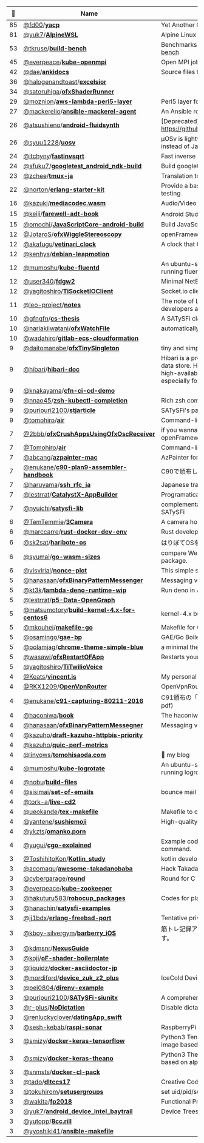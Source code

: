 |:star2: | Name | Description | 🌍|
|---|---|---|---|
|85|[@fd00](https://github.com/fd00)/[**yacp**](https://github.com/fd00/yacp)|Yet Another Cygwin Ports||
|81|[@yuk7](https://github.com/yuk7)/[**AlpineWSL**](https://github.com/yuk7/AlpineWSL)|Alpine Linux as a WSL Instance. Supports multi-install.|[:arrow_upper_right:](https://git.io/alpwsl)|
|53|[@tkruse](https://github.com/tkruse)/[**build-bench**](https://github.com/tkruse/build-bench)|Benchmarks for Java buildystems http://tkruse.github.io/build-bench||
|45|[@everpeace](https://github.com/everpeace)/[**kube-openmpi**](https://github.com/everpeace/kube-openmpi)|Open MPI jobs on Kubernetes||
|42|[@dae](https://github.com/dae)/[**ankidocs**](https://github.com/dae/ankidocs)|Source files for Anki's documentation||
|36|[@halogenandtoast](https://github.com/halogenandtoast)/[**excelsior**](https://github.com/halogenandtoast/excelsior)|||
|34|[@satoruhiga](https://github.com/satoruhiga)/[**ofxShaderRunner**](https://github.com/satoruhiga/ofxShaderRunner)|||
|29|[@moznion](https://github.com/moznion)/[**aws-lambda-perl5-layer**](https://github.com/moznion/aws-lambda-perl5-layer)|Perl5 layer for AWS Lambda with runtime API||
|27|[@mackerelio](https://github.com/mackerelio)/[**ansible-mackerel-agent**](https://github.com/mackerelio/ansible-mackerel-agent)|An Ansible role for mackerel-agent. (development version)|[:arrow_upper_right:](https://galaxy.ansible.com/mackerelio/mackerel-agent/)|
|26|[@atsushieno](https://github.com/atsushieno)/[**android-fluidsynth**](https://github.com/atsushieno/android-fluidsynth)|[Deprecated] fluidsynth Android port / build. It's old, see https://github.com/Fluidsynth/fluidsynth/tree/master/doc/android||
|26|[@syuu1228](https://github.com/syuu1228)/[**uosv**](https://github.com/syuu1228/uosv)|µOSv is lightweight edition of OSv, which uses mruby interpreter instead of Java VM for its system language.||
|24|[@itchyny](https://github.com/itchyny)/[**fastinvsqrt**](https://github.com/itchyny/fastinvsqrt)|Fast inverse square root in programming languages||
|24|[@sfuku7](https://github.com/sfuku7)/[**googletest_android_ndk-build**](https://github.com/sfuku7/googletest_android_ndk-build)|Build googletest with Android NDK||
|23|[@zchee](https://github.com/zchee)/[**tmux-ja**](https://github.com/zchee/tmux-ja)|Translation tmux man page project||
|22|[@norton](https://github.com/norton)/[**erlang-starter-kit**](https://github.com/norton/erlang-starter-kit)|Provide a basic set of Erlang/OTP tools for development and for testing||
|16|[@kazuki](https://github.com/kazuki)/[**mediacodec.wasm**](https://github.com/kazuki/mediacodec.wasm)|Audio/Video Codec in WebAssembly||
|15|[@keiji](https://github.com/keiji)/[**farewell-adt-book**](https://github.com/keiji/farewell-adt-book)|Android Studio完全移行ガイド||
|15|[@omochi](https://github.com/omochi)/[**JavaScriptCore-android-build**](https://github.com/omochi/JavaScriptCore-android-build)|Build JavaScriptCore for Android||
|12|[@JotaroS](https://github.com/JotaroS)/[**ofxWiggleStereoscopy**](https://github.com/JotaroS/ofxWiggleStereoscopy)|openFrameworks addon for wiggle stereoscopy effect.||
|12|[@akafugu](https://github.com/akafugu)/[**vetinari_clock**](https://github.com/akafugu/vetinari_clock)|A clock that ticks irregularly, yet keeps accurate time.||
|12|[@kenhys](https://github.com/kenhys)/[**debian-leapmotion**](https://github.com/kenhys/debian-leapmotion)|||
|12|[@mumoshu](https://github.com/mumoshu)/[**kube-fluentd**](https://github.com/mumoshu/kube-fluentd)|An ubuntu-slim/s6-overlay/confd based docker image for running fluentd in Kubernetes pods/daemonsets||
|12|[@user340](https://github.com/user340)/[**fdgw2**](https://github.com/user340/fdgw2)|Minimal NetBSD Distribution Making Tool||
|12|[@yagitoshiro](https://github.com/yagitoshiro)/[**TiSocketIOClient**](https://github.com/yagitoshiro/TiSocketIOClient)|Socket.io client for Appcelerator Titanium||
|11|[@leo-project](https://github.com/leo-project)/[**notes**](https://github.com/leo-project/notes)|The note of LeoFS' developers and LeoFS' benchmark report to developers and users|[:arrow_upper_right:](https://github.com/leo-project/leofs)|
|10|[@gfngfn](https://github.com/gfngfn)/[**cs-thesis**](https://github.com/gfngfn/cs-thesis)|A SATySFi class file for writing CS master thesis||
|10|[@nariakiiwatani](https://github.com/nariakiiwatani)/[**ofxWatchFile**](https://github.com/nariakiiwatani/ofxWatchFile)|automatically reload a file if it is modified||
|10|[@wadahiro](https://github.com/wadahiro)/[**gitlab-ecs-cloudformation**](https://github.com/wadahiro/gitlab-ecs-cloudformation)|||
|9|[@daitomanabe](https://github.com/daitomanabe)/[**ofxTinySingleton**](https://github.com/daitomanabe/ofxTinySingleton)|tiny and simple singleton in C++11 way (for learning C++11||
|9|[@hibari](https://github.com/hibari)/[**hibari-doc**](https://github.com/hibari/hibari-doc)|Hibari is a production-ready, distributed, ordered key-value, big data store. Hibari uses chain replication for strong consistency, high-availability, and durability. Hibari has excellent performance especially for read and large value operations.|[:arrow_upper_right:](http://hibari.github.com/hibari-doc)|
|9|[@knakayama](https://github.com/knakayama)/[**cfn-ci-cd-demo**](https://github.com/knakayama/cfn-ci-cd-demo)|||
|9|[@nnao45](https://github.com/nnao45)/[**zsh-kubectl-completion**](https://github.com/nnao45/zsh-kubectl-completion)|Rich zsh completion for the kubectl command.|[:arrow_upper_right:](https://medium.com/@n4sekai5y/kubectl-completion-zsh%E3%82%92%E8%BB%8A%E8%BC%AA%E3%81%AE%E5%86%8D%E7%99%BA%E6%98%8E%E3%81%97%E3%81%9F-da6c5345263f)|
|9|[@puripuri2100](https://github.com/puripuri2100)/[**stjarticle**](https://github.com/puripuri2100/stjarticle)|SATySFi's package||
|9|[@tomohiro](https://github.com/tomohiro)/[**air**](https://github.com/tomohiro/air)|Command-line AirPlay video client for Apple TV||
|7|[@2bbb](https://github.com/2bbb)/[**ofxCrushAppsUsingOfxOscReceiver**](https://github.com/2bbb/ofxCrushAppsUsingOfxOscReceiver)|if you wanna be no.1 in exhibition everyone use openFrameworks!||
|7|[@Tomohiro](https://github.com/Tomohiro)/[**air**](https://github.com/Tomohiro/air)|Command-line AirPlay video client for Apple TV||
|7|[@abcang](https://github.com/abcang)/[**azpainter-mac**](https://github.com/abcang/azpainter-mac)|AzPainter for Mac||
|7|[@enukane](https://github.com/enukane)/[**c90-plan9-assembler-handbook**](https://github.com/enukane/c90-plan9-assembler-handbook)|C90で頒布した "Plan 9 Assembler Handbook" の文章データ||
|7|[@haruyama](https://github.com/haruyama)/[**ssh_rfc_ja**](https://github.com/haruyama/ssh_rfc_ja)|Japanese translations of SSH RFCs and Internet Drafts|[:arrow_upper_right:](http://www.unixuser.org/~haruyama/RFC/ssh/)|
|7|[@lestrrat](https://github.com/lestrrat)/[**CatalystX-AppBuilder**](https://github.com/lestrrat/CatalystX-AppBuilder)|Programatically Build Your Catalyst Apps||
|7|[@nyuichi](https://github.com/nyuichi)/[**satysfi-lib**](https://github.com/nyuichi/satysfi-lib)|complementary collection of useful functions/modules for SATySFi||
|6|[@TemTemmie](https://github.com/TemTemmie)/[**3Camera**](https://github.com/TemTemmie/3Camera)|A camera homebrew for the Nintendo 3DS.||
|6|[@marccarre](https://github.com/marccarre)/[**rust-docker-dev-env**](https://github.com/marccarre/rust-docker-dev-env)|Rust development environment based on Docker.||
|6|[@sk2sat](https://github.com/sk2sat)/[**haribote-os**](https://github.com/sk2sat/haribote-os)|はりぼてOSをもう一度作ってみるやつ||
|6|[@syumai](https://github.com/syumai)/[**go-wasm-sizes**](https://github.com/syumai/go-wasm-sizes)|compare WebAssembly build size depends on imported package.||
|6|[@visvirial](https://github.com/visvirial)/[**nonce-plot**](https://github.com/visvirial/nonce-plot)|This simple script plots block nonce value.||
|5|[@hanasaan](https://github.com/hanasaan)/[**ofxBinaryPatternMessenger**](https://github.com/hanasaan/ofxBinaryPatternMessenger)|Messaging via Image||
|5|[@kt3k](https://github.com/kt3k)/[**lambda-deno-runtime-wip**](https://github.com/kt3k/lambda-deno-runtime-wip)|Run deno in AWS Lambda environment (WIP)|[:arrow_upper_right:](https://6e2y19fu3j.execute-api.ap-northeast-1.amazonaws.com/default/deno_v2)|
|5|[@lestrrat](https://github.com/lestrrat)/[**p5-Data-OpenGraph**](https://github.com/lestrrat/p5-Data-OpenGraph)|||
|5|[@matsumotory](https://github.com/matsumotory)/[**build-kernel-4.x-for-centos6**](https://github.com/matsumotory/build-kernel-4.x-for-centos6)|kernel-4.x build system for CentOS6 on CentOS6||
|5|[@mkouhei](https://github.com/mkouhei)/[**makefile-go**](https://github.com/mkouhei/makefile-go)|Makefile for Golang||
|5|[@osamingo](https://github.com/osamingo)/[**gae-bp**](https://github.com/osamingo/gae-bp)|GAE/Go Boilerplate||
|5|[@polamjag](https://github.com/polamjag)/[**chrome-theme-simple-blue**](https://github.com/polamjag/chrome-theme-simple-blue)|a minimal theme for Google Chrome / Chromium|[:arrow_upper_right:](https://chrome.google.com/webstore/detail/simple-blue/kglcjiiffdfngnjlgaalhdjjemihjfnd)|
|5|[@wasawi](https://github.com/wasawi)/[**ofxRestartOFApp**](https://github.com/wasawi/ofxRestartOFApp)|Restarts your OF app.||
|5|[@yagitoshiro](https://github.com/yagitoshiro)/[**TiTwilioVoice**](https://github.com/yagitoshiro/TiTwilioVoice)|||
|4|[@Keats](https://github.com/Keats)/[**vincent.is**](https://github.com/Keats/vincent.is)|My personal blog, powered by Pelican||
|4|[@RKX1209](https://github.com/RKX1209)/[**OpenVpnRouter**](https://github.com/RKX1209/OpenVpnRouter)|OpenVpnRouter is a VPN router. ||
|4|[@enukane](https://github.com/enukane)/[**c91-capturing-80211-2016**](https://github.com/enukane/c91-capturing-80211-2016)|C91頒布の「Capturing 802.11 ver.2016」の原稿データ (!= 完成pdf)||
|4|[@haconiwa](https://github.com/haconiwa)/[**book**](https://github.com/haconiwa/book)|The haconiwa gitbook||
|4|[@hanasaan](https://github.com/hanasaan)/[**ofxBinaryPatternMessegner**](https://github.com/hanasaan/ofxBinaryPatternMessegner)|Messaging via Image||
|4|[@kazuho](https://github.com/kazuho)/[**draft-kazuho-httpbis-priority**](https://github.com/kazuho/draft-kazuho-httpbis-priority)|||
|4|[@kazuho](https://github.com/kazuho)/[**quic-perf-metrics**](https://github.com/kazuho/quic-perf-metrics)|||
|4|[@linyows](https://github.com/linyows)/[**tomohisaoda.com**](https://github.com/linyows/tomohisaoda.com)|📝 my blog|[:arrow_upper_right:](http://tomohisaoda.com)|
|4|[@mumoshu](https://github.com/mumoshu)/[**kube-logrotate**](https://github.com/mumoshu/kube-logrotate)|An ubuntu-slim/s6-overlay/confd based docker image for running logrotate via Kubernetes daemonsets||
|4|[@nobu](https://github.com/nobu)/[**build-files**](https://github.com/nobu/build-files)|||
|4|[@sisimai](https://github.com/sisimai)/[**set-of-emails**](https://github.com/sisimai/set-of-emails)|bounce mail collection for tests and development on Sisimai|[:arrow_upper_right:](https://libsisimai.org/)|
|4|[@tork-a](https://github.com/tork-a)/[**live-cd2**](https://github.com/tork-a/live-cd2)|||
|4|[@ueokande](https://github.com/ueokande)/[**tex-makefile**](https://github.com/ueokande/tex-makefile)|Makefile to compile TeX document.||
|4|[@yantene](https://github.com/yantene)/[**sushiemoji**](https://github.com/yantene/sushiemoji)|High-quality sushi emoji set||
|4|[@ykzts](https://github.com/ykzts)/[**omanko.porn**](https://github.com/ykzts/omanko.porn)||[:arrow_upper_right:](https://omanko.porn/)|
|4|[@yugui](https://github.com/yugui)/[**cgo-explained**](https://github.com/yugui/cgo-explained)|Example codes to understand how cgo works inside "go build" command.|[:arrow_upper_right:](http://qiita.com/yugui/items/e71d3d0b3d654a110188)|
|3|[@ToshihitoKon](https://github.com/ToshihitoKon)/[**Kotlin_study**](https://github.com/ToshihitoKon/Kotlin_study)|kotlin development env setting util||
|3|[@acomagu](https://github.com/acomagu)/[**awesome-takadanobaba**](https://github.com/acomagu/awesome-takadanobaba)|Hack Takadanobaba.||
|3|[@cybergarage](https://github.com/cybergarage)/[**round**](https://github.com/cybergarage/round)|Round for C|[:arrow_upper_right:](http://www.cybergarage.org/)|
|3|[@everpeace](https://github.com/everpeace)/[**kube-zookeeper**](https://github.com/everpeace/kube-zookeeper)|||
|3|[@hakuturu583](https://github.com/hakuturu583)/[**robocup_packages**](https://github.com/hakuturu583/robocup_packages)|Codes for playing soccer in robocup SPL||
|3|[@hanachin](https://github.com/hanachin)/[**satysfi-examples**](https://github.com/hanachin/satysfi-examples)|||
|3|[@jj1bdx](https://github.com/jj1bdx)/[**erlang-freebsd-port**](https://github.com/jj1bdx/erlang-freebsd-port)|Tentative private FreeBSD Erlang Port for 18.2||
|3|[@kboy-silvergym](https://github.com/kboy-silvergym)/[**barberry_iOS**](https://github.com/kboy-silvergym/barberry_iOS)|筋トレ記録アプリ「バーベリー」の公開verです。たまに更新します。||
|3|[@kdmsnr](https://github.com/kdmsnr)/[**NexusGuide**](https://github.com/kdmsnr/NexusGuide)|||
|3|[@koji](https://github.com/koji)/[**oF-shader-boilerplate**](https://github.com/koji/oF-shader-boilerplate)|||
|3|[@liquidz](https://github.com/liquidz)/[**docker-asciidoctor-jp**](https://github.com/liquidz/docker-asciidoctor-jp)|||
|3|[@mordiford](https://github.com/mordiford)/[**device_zuk_z2_plus**](https://github.com/mordiford/device_zuk_z2_plus)|IceCold Device configuration for Lenovo/ZUK Z2 Plus||
|3|[@pei0804](https://github.com/pei0804)/[**direnv-example**](https://github.com/pei0804/direnv-example)|||
|3|[@puripuri2100](https://github.com/puripuri2100)/[**SATySFi-siunitx**](https://github.com/puripuri2100/SATySFi-siunitx)|A comprehensive (SI) units package||
|3|[@r-plus](https://github.com/r-plus)/[**NoDictation**](https://github.com/r-plus/NoDictation)|Disable dictation key without disable Siri.||
|3|[@renluckyclover](https://github.com/renluckyclover)/[**datingApp_swift**](https://github.com/renluckyclover/datingApp_swift)|||
|3|[@sesh-kebab](https://github.com/sesh-kebab)/[**raspi-sonar**](https://github.com/sesh-kebab/raspi-sonar)|RaspberryPi Ultrasonic sensor node extention||
|3|[@smizy](https://github.com/smizy)/[**docker-keras-tensorflow**](https://github.com/smizy/docker-keras-tensorflow)|Python3 Tensorflow backended Keras with Jupyter docker image based on alpine ||
|3|[@smizy](https://github.com/smizy)/[**docker-keras-theano**](https://github.com/smizy/docker-keras-theano)|Python3 Theano backended Keras with Jupyter docker image based on alpine ||
|3|[@snmsts](https://github.com/snmsts)/[**docker-cl-pack**](https://github.com/snmsts/docker-cl-pack)|||
|3|[@tado](https://github.com/tado)/[**dltccs17**](https://github.com/tado/dltccs17)|Creative Coding School code examples||
|3|[@tokuhirom](https://github.com/tokuhirom)/[**setusergroups**](https://github.com/tokuhirom/setusergroups)|set uid/pid/supplementary groups||
|3|[@wakita](https://github.com/wakita)/[**fp2018**](https://github.com/wakita/fp2018)|Functional Programming|[:arrow_upper_right:](https://wakita.github.io/fp2018/)|
|3|[@yuk7](https://github.com/yuk7)/[**android_device_intel_baytrail**](https://github.com/yuk7/android_device_intel_baytrail)|Device Trees for BayTrail-T devices||
|3|[@yutopp](https://github.com/yutopp)/[**8cc.rill**](https://github.com/yutopp/8cc.rill)|||
|3|[@yyoshiki41](https://github.com/yyoshiki41)/[**ansible-makefile**](https://github.com/yyoshiki41/ansible-makefile)|||

